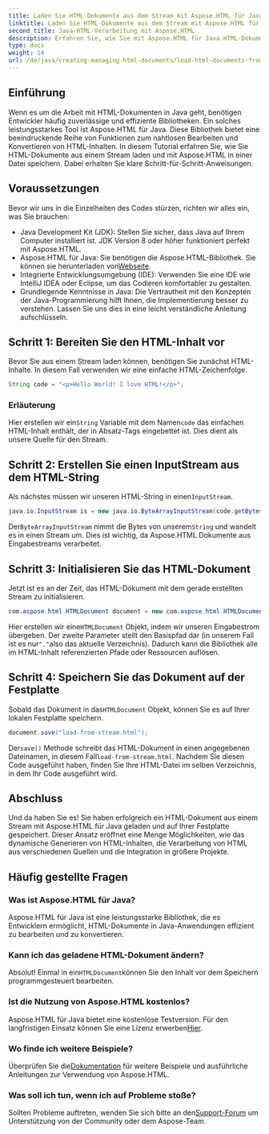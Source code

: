 ```yaml
---
title: Laden Sie HTML-Dokumente aus dem Stream mit Aspose.HTML für Java
linktitle: Laden Sie HTML-Dokumente aus dem Stream mit Aspose.HTML für Java
second_title: Java-HTML-Verarbeitung mit Aspose.HTML
description: Erfahren Sie, wie Sie mit Aspose.HTML für Java HTML-Dokumente aus Streams laden. Diese Anleitung bietet eine Schritt-für-Schritt-Anleitung zur nahtlosen HTML-Bearbeitung.
type: docs
weight: 14
url: /de/java/creating-managing-html-documents/load-html-documents-from-stream/
---
```

## Einführung
Wenn es um die Arbeit mit HTML-Dokumenten in Java geht, benötigen Entwickler häufig zuverlässige und effiziente Bibliotheken. Ein solches leistungsstarkes Tool ist Aspose.HTML für Java. Diese Bibliothek bietet eine beeindruckende Reihe von Funktionen zum nahtlosen Bearbeiten und Konvertieren von HTML-Inhalten. In diesem Tutorial erfahren Sie, wie Sie HTML-Dokumente aus einem Stream laden und mit Aspose.HTML in einer Datei speichern. Dabei erhalten Sie klare Schritt-für-Schritt-Anweisungen.
## Voraussetzungen
Bevor wir uns in die Einzelheiten des Codes stürzen, richten wir alles ein, was Sie brauchen:
- Java Development Kit (JDK): Stellen Sie sicher, dass Java auf Ihrem Computer installiert ist. JDK Version 8 oder höher funktioniert perfekt mit Aspose.HTML.
-  Aspose.HTML für Java: Sie benötigen die Aspose.HTML-Bibliothek. Sie können sie herunterladen von[Webseite](https://releases.aspose.com/html/java/).
- Integrierte Entwicklungsumgebung (IDE): Verwenden Sie eine IDE wie IntelliJ IDEA oder Eclipse, um das Codieren komfortabler zu gestalten. 
- Grundlegende Kenntnisse in Java: Die Vertrautheit mit den Konzepten der Java-Programmierung hilft Ihnen, die Implementierung besser zu verstehen.
Lassen Sie uns dies in eine leicht verständliche Anleitung aufschlüsseln.
## Schritt 1: Bereiten Sie den HTML-Inhalt vor
Bevor Sie aus einem Stream laden können, benötigen Sie zunächst HTML-Inhalte. In diesem Fall verwenden wir eine einfache HTML-Zeichenfolge.
```java
String code = "<p>Hello World! I love HTML!</p>";
```
### Erläuterung
 Hier erstellen wir ein`String` Variable mit dem Namen`code` das einfachen HTML-Inhalt enthält, der in Absatz-Tags eingebettet ist. Dies dient als unsere Quelle für den Stream.
## Schritt 2: Erstellen Sie einen InputStream aus dem HTML-String
 Als nächstes müssen wir unseren HTML-String in einen`InputStream`.
```java
java.io.InputStream is = new java.io.ByteArrayInputStream(code.getBytes());
```

 Der`ByteArrayInputStream` nimmt die Bytes von unserem`String` und wandelt es in einen Stream um. Dies ist wichtig, da Aspose.HTML Dokumente aus Eingabestreams verarbeitet.
## Schritt 3: Initialisieren Sie das HTML-Dokument
Jetzt ist es an der Zeit, das HTML-Dokument mit dem gerade erstellten Stream zu initialisieren.
```java
com.aspose.html.HTMLDocument document = new com.aspose.html.HTMLDocument(is, ".");
```

 Hier erstellen wir eine`HTMLDocument` Objekt, indem wir unseren Eingabestrom übergeben. Der zweite Parameter stellt den Basispfad dar (in unserem Fall ist es nur`"."`also das aktuelle Verzeichnis). Dadurch kann die Bibliothek alle im HTML-Inhalt referenzierten Pfade oder Ressourcen auflösen.
## Schritt 4: Speichern Sie das Dokument auf der Festplatte
 Sobald das Dokument in das`HTMLDocument` Objekt, können Sie es auf Ihrer lokalen Festplatte speichern.
```java
document.save("load-from-stream.html");
```

 Der`save()` Methode schreibt das HTML-Dokument in einen angegebenen Dateinamen, in diesem Fall`load-from-stream.html`. Nachdem Sie diesen Code ausgeführt haben, finden Sie Ihre HTML-Datei im selben Verzeichnis, in dem Ihr Code ausgeführt wird.
## Abschluss
Und da haben Sie es! Sie haben erfolgreich ein HTML-Dokument aus einem Stream mit Aspose.HTML für Java geladen und auf Ihrer Festplatte gespeichert. Dieser Ansatz eröffnet eine Menge Möglichkeiten, wie das dynamische Generieren von HTML-Inhalten, die Verarbeitung von HTML aus verschiedenen Quellen und die Integration in größere Projekte.

## Häufig gestellte Fragen
### Was ist Aspose.HTML für Java?
Aspose.HTML für Java ist eine leistungsstarke Bibliothek, die es Entwicklern ermöglicht, HTML-Dokumente in Java-Anwendungen effizient zu bearbeiten und zu konvertieren.
### Kann ich das geladene HTML-Dokument ändern?
 Absolut! Einmal in ein`HTMLDocument`können Sie den Inhalt vor dem Speichern programmgesteuert bearbeiten.
### Ist die Nutzung von Aspose.HTML kostenlos?
 Aspose.HTML für Java bietet eine kostenlose Testversion. Für den langfristigen Einsatz können Sie eine Lizenz erwerben[Hier](https://purchase.aspose.com/buy).
### Wo finde ich weitere Beispiele?
 Überprüfen Sie die[Dokumentation](https://reference.aspose.com/html/java/) für weitere Beispiele und ausführliche Anleitungen zur Verwendung von Aspose.HTML.
### Was soll ich tun, wenn ich auf Probleme stoße?
 Sollten Probleme auftreten, wenden Sie sich bitte an den[Support-Forum](https://forum.aspose.com/c/html/29) um Unterstützung von der Community oder dem Aspose-Team.
